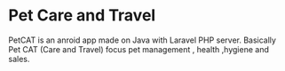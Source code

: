<h1>Pet Care and Travel</h1>
<p>PetCAT is an anroid app made on Java with Laravel PHP server. Basically Pet CAT (Care and Travel) focus pet
        management , health ,hygiene and sales.</p>
